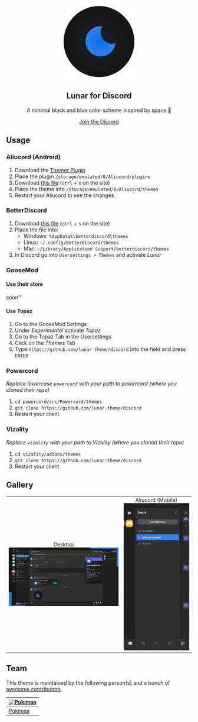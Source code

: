 <p align="center">
    <img src="https://github.com/lunar-theme/lunar-theme/raw/main/assets/icon-rounded.png" alt="Lunar Logo" />
    <h2 align="center">Lunar for Discord</h2>
</p>
<p align="center">
    A minimal black and blue color scheme inspired by space 🚀
</p><p align="center">
    <a href="https://discord.gg/xvj3t9TwFT" target="_blank" rel="external">Join the Discord<a>
</p>

## Usage
### Aliucord (Android)
1. Download the [Themer Plugin](https://github.com/Vendicated/AliucordPlugins/raw/builds/Themer.zip)
2. Place the plugin `/storage/emulated/0/Aliucord/plugins`
3. Download [this file](https://lunar-theme.github.io/discord/lunar.aliucord.json) (`ctrl` + `s` on the site)
4. Place the theme into `/storage/emulated/0/Aliucord/themes`
5. Restart your Aliucord to see the changes

### BetterDiscord
1. Download [this file](https://lunar-theme.github.io/discord/lunar.theme.css) (`ctrl` + `s` on the site)
2. Place the file into:
    - Windows: `%AppData%\betterdiscord\themes`
    - Linux: `~/.config/BetterDiscord/themes`
    - Mac: `~/Library/Application Support/betterdiscord/themes`
3. In Discord go into `Usersettings > Themes` and activate *Lunar*

### GooseMod
#### Use their store
soon™️
#### Use Topaz
1. Go to the GooseMod Settings
2. Under *Experimental* activate *Topaz*
3. Go to the Topaz Tab in the Usersettings
4. Click on the *Themes* Tab
5. Type `https://github.com/lunar-theme/discord` into the field and press `ENTER`

### Powercord
*Replace lowercase `powercord` with your path to powercord (where you cloned their repo)*
1. `cd powercord/src/Powercord/themes`
2. `git clone https://github.com/lunar-theme/discord`
3. Restart your client

### Vizality
*Replace `vizality` with your path to Vizality (where you cloned their repo)*
1. `cd vizality/addons/themes`
2. `git clone https://github.com/lunar-theme/discord`
3. Restart your client

## Gallery
<table>
<td align="center" style="padding=0;width=50%;">Desktop<img src="assets/preview.png" /></td>
<td align="center" style="padding=0;width=50%;">Aliucord (Mobile)<img src="assets/aliucord.png" /></td>
</table>

## Team

This theme is maintained by the following person(s) and a bunch of [awesome contributors](https://github.com/lunar-theme/discord/graphs/contributors).

[![Pukimaa](https://avatars.githubusercontent.com/u/58347116?v=4&size=128)](https://github.com/Pukimaa) |
--- |
|[Pukimaa](https://github.com/Pukimaa) |
